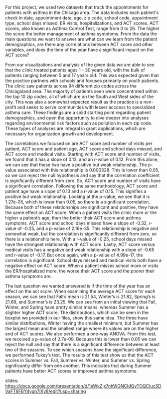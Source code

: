 For this project, we used two datasets that track the appointments for patients with asthma in the Chicago area. The data includes each patient's check in date, appointment date, age, zip code, school code, appointment type, school days missed, ER visits, hospitalizations, and ACT scores. ACT scores, also known as Asthma Control Test, range from 0 to 26. The higher the score the better management of asthma symptoms. From the data the main questions we want to answer are what can we learn from the patient demographics, are there any correlations between ACT score and other variables, and does the time of the year have a significant impact on the ACT score? 

From our visualizations and analysis of the given data we are able to see that the clinic treated patients ages 1 - 30 years old, with the bulk of patients ranging between 5 and 17 years old. This was expected given that the practice partners with schools and focuses primarily on youth patients. The clinic saw patients across 94 different zip codes across the Chicagoland area. The majority of patients seen were concentrated within the top 10 zip codes, all of which are on the South and West sides of the city. This was also a somewhat expected result as the practice is a non-profit and seeks to serve communities with lesser acccess to specialized asthma care. These findings are a solid starting point regarding patient demographics, and open the opportunity to dive deeper into analyses regarding environmental risk factors such as pollution in each zip code. These types of analyses are integral in grant applications, which are necessary for organization growth and development.

The correlations we focused on are ACT score and number of visits per patient, ACT score and patient age, ACT score and school days missed, and ACT score and medical visits. Starting with ACT score and number of visits, we found that it has a slope of 0.13, and an r-value of 0.12. From this alone, we can see that these two have a positive but weak relationship. The p-value associated with this relationship is 0.000328. This is lower than 0.05, so we can reject the null hypothesis and say that the correlation coefficient is significantly different from zero. So, ACT score and number of visits have a significant correlation. Following the same methodology, ACT score and patient age have a slope of 0.13 and a r-value of 0.15. This signifies a positive but weak relationship. Looking at the p-value, we see that it is 1.27e-05, which is lower than 0.05, so there is a significant correlation. Because both of these relationships are significant and positive, they have the same effect on ACT score. When a patient visits the clinic more or the higher a patient’s age, then the better their ACT score and asthma symptoms. ACT score and school days missed have a slope of -0.32, r-value of -0.25, and a p-value of 2.16e-35. This relationship is negative and somewhat weak, but the correlation is significantly different from zero, so there is a relationship here. With a r-value of -0.25, school days missed have the strongest relationship with ACT score. Lastly, ACT score versus medical visits has a negative and weak relationship with a slope of -0.65 and r-value of -0.17. But once again, with a p-value of 4.99e-17, the correlation is significant. School days missed and medical visits both have a negative effect on ACT score. When a patient misses school more or visits the ER/hospitalized more, the worse their ACT score and the poorer their asthma symptoms are. 

The last question we wanted answered is if the time of the year has an effect on the act score. When examining the average ACT score for each season, we can see that Fall’s mean is 21.54, Winter’s is 21.82, Spring’s is 21.68, and Summer’s is 23.25. We can see from an initial viewing that Fall, Winter, and Spring have pretty similar means, whereas Summer has a slighter higher ACT score. The distributions, which can be seen in the boxplot we provided in our files, show this same idea. The three have similar distributions, Winter having the smallest minimum, but Summer has the largest mean and the smallest range where its values are on the higher end of ACT scores. We also performed a one-way ANOVA. From this test, we received a p-value of 2.7e-09. Because this is lower than 0.05 we can reject the null and say that there is a significant difference between at least two of the seasons. To see which seasons have the significant difference, we performed Tukey’s test. The results of this test show us that the ACT scores in Summer vs. Fall, Summer vs. Winter, and Summer vs. Spring significantly differ from one another. This indicates that during Summer patients have better ACT scores or improved asthma symptoms. 


slides: https://docs.google.com/presentation/d/1eWkZjx7nhWGNCIdQyTOQCIucSDVaFT6FBY4ygn7lXy8/edit?usp=sharing


